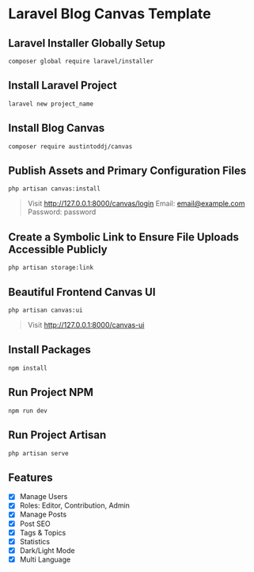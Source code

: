 # Laravel Blog Canvas Template

## Laravel Installer Globally Setup
```
composer global require laravel/installer
```

## Install Laravel Project
```
laravel new project_name
```

## Install Blog Canvas
```
composer require austintoddj/canvas
```

## Publish Assets and Primary Configuration Files
```
php artisan canvas:install
```
> Visit
http://127.0.0.1:8000/canvas/login
Email: email@example.com
Password: password

## Create a Symbolic Link to Ensure File Uploads Accessible Publicly
```
php artisan storage:link
```

## Beautiful Frontend Canvas UI
```
php artisan canvas:ui
```
> Visit
http://127.0.0.1:8000/canvas-ui

## Install Packages
```
npm install
```

## Run Project NPM
```
npm run dev
```

## Run Project Artisan
```
php artisan serve
```

## Features
- [x] Manage Users
- [x] Roles: Editor, Contribution, Admin
- [x] Manage Posts
- [x] Post SEO
- [x] Tags & Topics
- [x] Statistics
- [x] Dark/Light Mode
- [x] Multi Language
